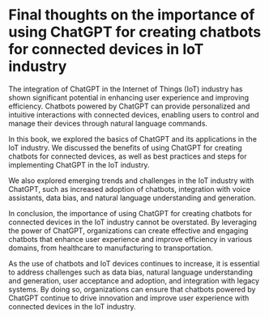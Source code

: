 Final thoughts on the importance of using ChatGPT for creating chatbots for connected devices in IoT industry
=========================================================================================================================

The integration of ChatGPT in the Internet of Things (IoT) industry has shown significant potential in enhancing user experience and improving efficiency. Chatbots powered by ChatGPT can provide personalized and intuitive interactions with connected devices, enabling users to control and manage their devices through natural language commands.

In this book, we explored the basics of ChatGPT and its applications in the IoT industry. We discussed the benefits of using ChatGPT for creating chatbots for connected devices, as well as best practices and steps for implementing ChatGPT in the IoT industry.

We also explored emerging trends and challenges in the IoT industry with ChatGPT, such as increased adoption of chatbots, integration with voice assistants, data bias, and natural language understanding and generation.

In conclusion, the importance of using ChatGPT for creating chatbots for connected devices in the IoT industry cannot be overstated. By leveraging the power of ChatGPT, organizations can create effective and engaging chatbots that enhance user experience and improve efficiency in various domains, from healthcare to manufacturing to transportation.

As the use of chatbots and IoT devices continues to increase, it is essential to address challenges such as data bias, natural language understanding and generation, user acceptance and adoption, and integration with legacy systems. By doing so, organizations can ensure that chatbots powered by ChatGPT continue to drive innovation and improve user experience with connected devices in the IoT industry.
